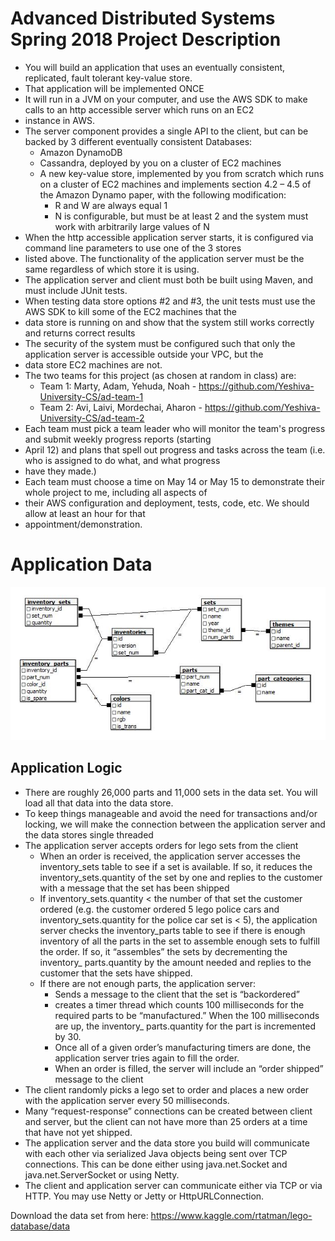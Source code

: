 # Advanced Distributed Systems Spring 2018 Project Description
* You will build an application that uses an eventually consistent, replicated, fault tolerant key-value store.
* That application will be implemented ONCE
* It will run in a JVM on your computer, and use the AWS SDK to make calls to an http accessible server which runs on an EC2
* instance in AWS.
* The server component provides a single API to the client, but can be backed by 3 different eventually consistent Databases:
	* Amazon DynamoDB
	* Cassandra, deployed by you on a cluster of EC2 machines
	* A new key-value store, implemented by you from scratch which runs on a cluster of EC2 machines and implements section 4.2 – 4.5 of the Amazon Dynamo paper, with the following modification:
		* R and W are always equal 1
		* N is configurable, but must be at least 2 and the system must work with arbitrarily large values of N
* When the http accessible application server starts, it is configured via command line parameters to use one of the 3 stores
* listed above. The functionality of the application server must be the same regardless of which store it is using.
* The application server and client must both be built using Maven, and must include JUnit tests.
* When testing data store options #2 and #3, the unit tests must use the AWS SDK to kill some of the EC2 machines that the
* data store is running on and show that the system still works correctly and returns correct results
* The security of the system must be configured such that only the application server is accessible outside your VPC, but the
* data store EC2 machines are not.
* The two teams for this project (as chosen at random in class) are:
	* Team 1: Marty, Adam, Yehuda, Noah - https://github.com/Yeshiva-University-CS/ad-team-1
	* Team 2: Avi, Laivi, Mordechai, Aharon - https://github.com/Yeshiva-University-CS/ad-team-2
* Each team must pick a team leader who will monitor the team's progress and submit weekly progress reports (starting
* April 12) and plans that spell out progress and tasks across the team (i.e. who is assigned to do what, and what progress
* have they made.)
* Each team must choose a time on May 14 or May 15 to demonstrate their whole project to me, including all aspects of
* their AWS configuration and deployment, tests, code, etc. We should allow at least an hour for that
* appointment/demonstration.
# Application Data
![application UML chart](https://github.com/alscwha2/Projects/blob/master/Images/legodata.jpg?raw=true)
## Application Logic
* There are roughly 26,000 parts and 11,000 sets in the data set. You will load all that data into the data store.
* To keep things manageable and avoid the need for transactions and/or locking, we will make the connection between the application server and the data stores single threaded
* The application server accepts orders for lego sets from the client
	* When an order is received, the application server accesses the inventory_sets table to see if a set is available. If so, it reduces the inventory_sets.quantity of the set by one and replies to the customer with a message that
the set has been shipped
	* If inventory_sets.quantity < the number of that set the customer ordered (e.g. the customer ordered 5 lego police cars and inventory_sets.quantity for the police car set is < 5), the application server checks the inventory_parts table to see if there is enough inventory of all the parts in the set to assemble enough sets to fulfill the order. If so, it “assembles” the sets by decrementing the inventory_ parts.quantity by the amount needed and replies to the customer that the sets have shipped.
	* If there are not enough parts, the application server:
		* Sends a message to the client that the set is “backordered”
		* creates a timer thread which counts 100 milliseconds for the required parts to be “manufactured.” When the 100 milliseconds are up, the inventory_ parts.quantity for the part is incremented by 30.
		* Once all of a given order’s manufacturing timers are done, the application server tries again to fill the order.
		* When an order is filled, the server will include an “order shipped” message to the client
* The client randomly picks a lego set to order and places a new order with the application server every 50 milliseconds.
* Many “request-response” connections can be created between client and server, but the client can not have more than 25 orders at a time that have not yet shipped.
* The application server and the data store you build will communicate with each other via serialized Java objects being sent over TCP connections. This can be done either using java.net.Socket and java.net.ServerSocket or using Netty.
* The client and application server can communicate either via TCP or via HTTP. You may use Netty or Jetty or
HttpURLConnection.

Download the data set from here: https://www.kaggle.com/rtatman/lego-database/data
